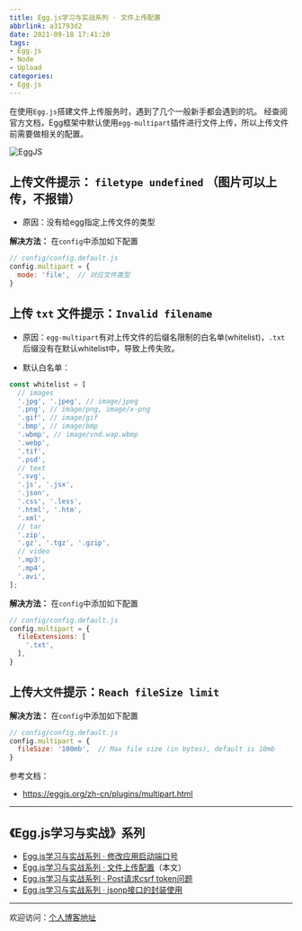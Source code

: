 ```yaml
---
title: Egg.js学习与实战系列 · 文件上传配置
abbrlink: a31793d2
date: 2021-09-18 17:41:20
tags:
- Egg.js
- Node
- Upload
categories:
- Egg.js
---
```


在使用`Egg.js`搭建文件上传服务时，遇到了几个一般新手都会遇到的坑。
经查阅官方文档，Egg框架中默认使用`egg-multipart`插件进行文件上传，所以上传文件前需要做相关的配置。

![EggJS](https://tiven.cn/static/img/img-eggjs-upload-MELXmFxfW1mefQpRNM_1g.jpg)

<!-- more -->

## 上传文件提示： `filetype undefined` （图片可以上传，不报错）

* 原因：没有给egg指定上传文件的类型

**解决方法：** 在`config`中添加如下配置

```js
// config/config.default.js
config.multipart = {
  mode: 'file',  // 对应文件类型 
}
```

## 上传 `txt` 文件提示：`Invalid filename`

* 原因：`egg-multipart`有对上传文件的后缀名限制的白名单(whitelist)，`.txt`后缀没有在默认whitelist中，导致上传失败。

* 默认白名单：

```js
const whitelist = [
  // images
  '.jpg', '.jpeg', // image/jpeg
  '.png', // image/png, image/x-png
  '.gif', // image/gif
  '.bmp', // image/bmp
  '.wbmp', // image/vnd.wap.wbmp
  '.webp',
  '.tif',
  '.psd',
  // text
  '.svg',
  '.js', '.jsx',
  '.json',
  '.css', '.less',
  '.html', '.htm',
  '.xml',
  // tar
  '.zip',
  '.gz', '.tgz', '.gzip',
  // video
  '.mp3',
  '.mp4',
  '.avi',
];
```

**解决方法：** 在`config`中添加如下配置

```js
// config/config.default.js
config.multipart = {
  fileExtensions: [
    '.txt',
  ],
}
```

## 上传`大文件`提示：`Reach fileSize limit`

**解决方法：** 在`config`中添加如下配置

```js
// config/config.default.js
config.multipart = {
  fileSize: '100mb',  // Max file size (in bytes), default is 10mb
}
```

参考文档：
* https://eggjs.org/zh-cn/plugins/multipart.html

---

## 《Egg.js学习与实战》系列

* [Egg.js学习与实战系列 · 修改应用启动端口号](https://tiven.cn/p/9836898b/ "修改应用启动端口号")
* [Egg.js学习与实战系列 · 文件上传配置](https://tiven.cn/p/a31793d2/ "文件上传配置")（本文）
* [Egg.js学习与实战系列 · Post请求csrf token问题](https://tiven.cn/p/c988d645/ "Post请求`csrf token`问题")
* [Egg.js学习与实战系列 · jsonp接口的封装使用](https://tiven.cn/p/e2d64b18/ "jsonp接口的封装使用")

---

欢迎访问：[个人博客地址](https://tiven.cn/p/a31793d2/ "天問博客")
